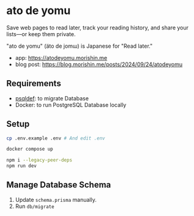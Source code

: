 # ato de yomu

Save web pages to read later, track your reading history, and share your lists—or keep them private.

"ato de yomu" (äto de jomɯ) is Japanese for "Read later."

- app: https://atodeyomu.morishin.me
- blog post: https://blog.morishin.me/posts/2024/09/24/atodeyomu

## Requirements

- [psqldef](https://github.com/sqldef/sqldef/releases/latest): to migrate Database
- Docker: to run PostgreSQL Database locally

## Setup

```sh
cp .env.example .env # And edit .env
```

```sh
docker compose up
```

```sh
npm i --legacy-peer-deps
npm run dev
```

## Manage Database Schema

1. Update `schema.prisma` manually.
1. Run `db/migrate`

